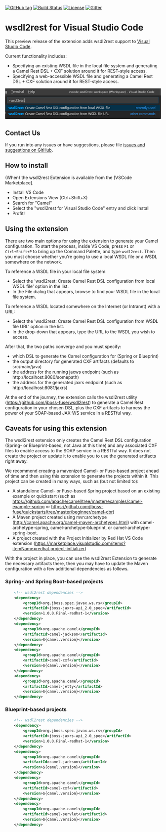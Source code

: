 [![GitHub tag](https://img.shields.io/github/tag/camel-tooling/vscode-wsdl2rest.svg?style=plastic)]()
[![Build Status](https://travis-ci.org/camel-tooling/vscode-wsdl2rest.svg?branch=master)](https://travis-ci.org/camel-tooling/vscode-wsdl2rest)
[![License](https://img.shields.io/badge/license-Apache%202-blue.svg)]()
[![Gitter](https://img.shields.io/gitter/room/camel-tooling/Lobby.js.svg)](https://gitter.im/camel-tooling/Lobby)

# wsdl2rest for Visual Studio Code
This preview release of the extension adds wsdl2rest support to [Visual Studio Code](https://code.visualstudio.com/).

Current functionality includes:
* Specifying an existing WSDL file in the local file system and generating a Camel Rest DSL + CXF solution around it for REST-style access.
* Specifying a web-accessible WSDL file and generating a Camel Rest DSL + CXF solution around it for REST-style access.


![wsdl2rest in Command Palette](./images/wsdl2rest-dropdown.png "wsdl2rest in Command Palette")

## Contact Us
If you run into any issues or have suggestions, please file [issues and suggestions on GitHub](https://github.com/camel-tooling/vscode-wsdl2rest/issues).

## How to install
(When) the wsdl2rest Extension is available from the [VSCode Marketplace].

* Install VS Code
* Open Extensions View (Ctrl+Shift+X)
* Search for "Camel"
* Select the "wsdl2rest for Visual Studio Code" entry and click Install
* Profit!

## Using the extension
There are two main options for using the extension to generate your Camel configuration. To start the process, inside VS Code, press `F1` or `Ctrl+Shift+P` to bring up the Command Palette, and type `wsdl2rest`. Then you must choose whether you're going to use a local WSDL file or a WSDL somewhere on the network.

To reference a WSDL file in your local file system:

* Select the 'wsdl2rest: Create Camel Rest DSL configuration from local WSDL file' option in the list.
* In the File dialog that appears, browse to find your WSDL file in the local file system.

To reference a WSDL located somewhere on the Internet (or Intranet) with a URL:

* Select the 'wsdl2rest: Create Camel Rest DSL configuration from WSDL file URL' option in the list.
* In the drop-down that appears, type the URL to the WSDL you wish to access.

After that, the two paths converge and you must specify:

* which DSL to generate the Camel configuration for (Spring or Blueprint)
* the output directory for generated CXF artifacts (defaults to src/main/java)
* the address for the running jaxws endpoint (such as http://localhost:8080/somepath)
* the address for the generated jaxrs endpoint (such as http://localhost:8081/jaxrs)

At the end of the journey, the extension calls the wsdl2rest utility (https://github.com/jboss-fuse/wsdl2rest) to generate a Camel Rest configuration in your chosen DSL, plus the CXF artifacts to harness the power of your SOAP-based JAX-WS service in a RESTful way. 

## Caveats for using this extension

The wsdl2rest extension only creates the Camel Rest DSL configuration (Spring- or Blueprint-based, not Java at this time) and any
associated CXF files to enable access to the SOAP service in a RESTful way. It does not create the project or update it to enable
you to use the generated artifacts right away.

We recommend creating a mavenized Camel- or Fuse-based project ahead of time and then using this extension to generate
the projects within it. This project can be created in many ways, such as (but not limited to):

* A standalone Camel- or Fuse-based Spring project based on an existing example or quickstart (such as https://github.com/apache/camel/tree/master/examples/camel-example-spring or https://github.com/jboss-fuse/quickstarts/tree/master/beginner/camel-cbr)
* A Maven project created using mvn:archetype (http://camel.apache.org/camel-maven-archetypes.html) with camel-archetype-spring, camel-archetype-blueprint, or camel-archetype-spring-boot.
* A project created with the Project Initializer by Red Hat VS Code extension (https://marketplace.visualstudio.com/items?itemName=redhat.project-initializer)

With the project in place, you can use the wsdl2rest Extension to generate the necessary artifacts there, then you may have to 
update the Maven configuration with a few additional dependencies as follows.

### Spring- and Spring Boot-based projects

```xml
    <!-- wsdl2rest dependencies -->
    <dependency>
        <groupId>org.jboss.spec.javax.ws.rs</groupId>
        <artifactId>jboss-jaxrs-api_2.0_spec</artifactId>
        <version>1.0.0.Final-redhat-1</version>
    </dependency>
    <dependency>
        <groupId>org.apache.camel</groupId>
        <artifactId>camel-jackson</artifactId>
        <version>${camel.version}</version>
    </dependency>
    <dependency>
        <groupId>org.apache.camel</groupId>
        <artifactId>camel-cxf</artifactId>
        <version>${camel.version}</version>
    </dependency>
    <dependency>
        <groupId>org.apache.camel</groupId>
        <artifactId>camel-jetty</artifactId>
        <version>${camel.version}</version>
    </dependency>
```

### Blueprint-based projects

```xml
    <!-- wsdl2rest dependencies -->
    <dependency>
        <groupId>org.jboss.spec.javax.ws.rs</groupId>
        <artifactId>jboss-jaxrs-api_2.0_spec</artifactId>
        <version>1.0.0.Final-redhat-1</version>
    </dependency>
    <dependency>
        <groupId>org.apache.camel</groupId>
        <artifactId>camel-jackson</artifactId>
        <version>${camel.version}</version>
    </dependency>
    <dependency>
        <groupId>org.apache.camel</groupId>
        <artifactId>camel-cxf</artifactId>
        <version>${camel.version}</version>
    </dependency>
    <dependency>
        <groupId>org.apache.camel</groupId>
        <artifactId>camel-servlet</artifactId>
        <version>${camel.version}</version>
    </dependency>
```

